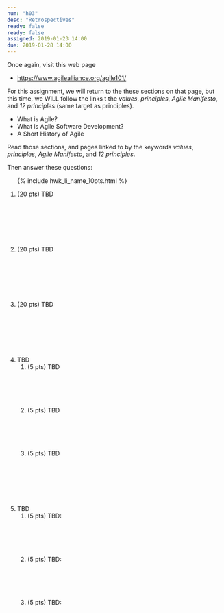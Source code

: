 ```yaml
---
num: "h03"
desc: "Retrospectives"
ready: false
ready: false
assigned: 2019-01-23 14:00
due: 2019-01-28 14:00
---
```



Once again, visit this web page

* <https://www.agilealliance.org/agile101/>

For this assignment, we will return to the these sections on that page, but this time, we WILL follow the links t
the *values*, *principles*,  *Agile Manifesto*, and *12 principles* (same target as principles).

* What is Agile?
* What is Agile Software Development?
* A Short History of Agile

Read those sections, and pages linked to by the keywords *values*, *principles*,  *Agile Manifesto*, and *12 principles*.

Then answer these questions:

<ol>

{% include hwk_li_name_10pts.html %}

<li style="margin-bottom:8em;" markdown="1"> (20 pts) TBD
</li>

<li style="margin-bottom:8em;" markdown="1"> (20 pts) TBD
</li>

<li style="margin-bottom:8em;" markdown="1"> (20 pts) TBD

<div class="pagebreak">
</div>
</li>


<li style="margin-bottom:8em;" markdown="1">  TBD

<ol>
<li style="margin-bottom:6em;" markdown="1">
(5 pts) TBD



</li>

<li style="margin-bottom:6em;" markdown="1">
(5 pts) TBD
</li>

<li style="margin-bottom:6em;" markdown="1">
(5 pts) TBD
</li>
</ol>

</li>

<li style="margin-bottom:8em;" markdown="1"> TBD

<ol>
<li style="margin-bottom:6em;" markdown="1">
(5 pts) TBD:
</li>

<li style="margin-bottom:6em;" markdown="1">
(5 pts) TBD:
</li>

<li style="margin-bottom:6em;" markdown="1">
(5 pts) TBD:
</li>
</ol>

</li>

</ol>
